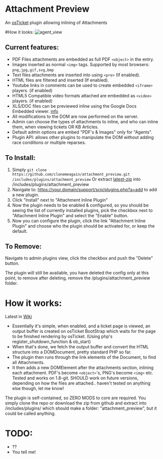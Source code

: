 # Attachment Preview
An [osTicket](https://github.com/osTicket/osTicket) plugin allowing inlining of Attachments

#How it looks:
![agent_view](https://cloud.githubusercontent.com/assets/5077391/15166401/bedd01fc-1761-11e6-8814-178c7d4efc03.png)

## Current features:
- PDF Files attachments are embedded as full PDF `<object>` in the entry.
- Images inserted as normal `<img>` tags. Supported by most browsers: `png,jpg,gif,svg,bmp`
- Text files attachments are inserted into using `<pre>` (If enabled). 
- HTML files are filtered and inserted (If enabled). 
- Youtube links in comments can be used to create embedded `<iframe>` players. (if enabled)
- HTML5 Compatible video formats attached are embedded as `<video>` players. (if enabled)
- XLS/DOC files can be previewed inline using the Google Docs Embedded viewer. [info](http://googlesystem.blogspot.com.au/2009/09/embeddable-google-document-viewer.html)
- All modifications to the DOM are now performed on the server.
- Admin can choose the types of attachments to inline, and who can inline them, when viewing tickets OR KB Articles.
- Default admin options are embed "PDF's & Images" only for "Agents".
- Plugin API: allows other plugins to manipulate the DOM without adding race conditions or multiple reparses.

## To Install:
1. Simply `git clone https://github.com/clonemeagain/attachment_preview.git /includes/plugins/attachment_preview` Or extract [latest-zip](https://github.com/clonemeagain/attachment_preview/archive/master.zip) into /includes/plugins/attachment_preview
1. Navigate to: https://your.domain/support/scp/plugins.php?a=add to add a new plugin.
1. Click "Install" next to "Attachment Inline Plugin"
1. Now the plugin needs to be enabled & configured, so you should be seeing the list of currently installed plugins, pick the checkbox next to "Attachment Inline Plugin" and select the "Enable" button.
1. Now you can configure the plugin, click the link "Attachment Inline Plugin" and choose who the plugin should be activated for, or keep the default.

## To Remove:
Navigate to admin plugins view, click the checkbox and push the "Delete" button.

The plugin will still be available, you have deleted the config only at this point, to remove after deleting, remove the /plugins/attachment_preview folder.





# How it works:
Latest in [Wiki](https://github.com/clonemeagain/attachment_preview/wiki)

* Essentially it's simple, when enabled, and a ticket page is viewed, an output buffer is created on osTicket BootStrap which waits for the page to be finished rendering by osTicket. (Using php's register_shutdown_function & ob_start)
* When that's done, we fetch the output buffer and convert the HTML structure into a DOMDocument, pretty standard PHP so far.
* The plugin then runs through the link elements of the Document, to find all Attachments.
* It then adds a new DOMElement after the attachments section, inlining each attachment. PDF's become `<object>`'s, PNG's become `<img>` etc. 
Tested and works on 1.8-git. SHOULD work on future versions, depending on how the files are attached.. haven't tested on anything else though, let me know! 

The plugin is self-contained, so ZERO MODS to core are required. You simply clone the repo or download the zip from github and extract into /includes/plugins/ which should make a folder: "attachment_preview", but it could be called anything. 


# TODO:
- ??
- You tell me!
